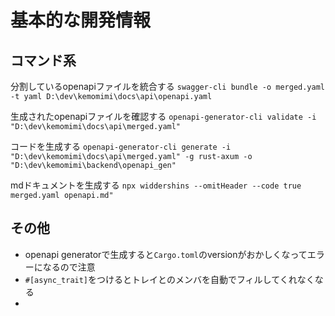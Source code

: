 # 基本的な開発情報

## コマンド系

分割しているopenapiファイルを統合する
`swagger-cli bundle -o merged.yaml -t yaml D:\dev\kemomimi\docs\api\openapi.yaml`

生成されたopenapiファイルを確認する
`openapi-generator-cli validate -i "D:\dev\kemomimi\docs\api\merged.yaml"`

コードを生成する
`openapi-generator-cli generate -i "D:\dev\kemomimi\docs\api\merged.yaml" -g rust-axum -o "D:\dev\kemomimi\backend\openapi_gen"`

mdドキュメントを生成する
`npx widdershins --omitHeader --code true merged.yaml openapi.md"`

## その他

- openapi generatorで生成すると`Cargo.toml`のversionがおかしくなってエラーになるので注意
- `#[async_trait]`をつけるとトレイとのメンバを自動でフィルしてくれなくなる
- 